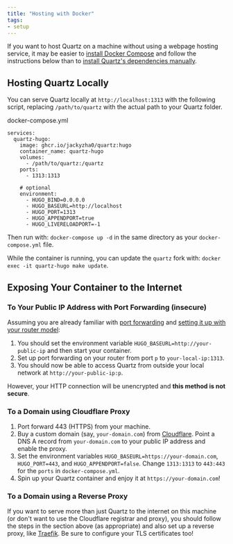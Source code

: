 ```yaml
---
title: "Hosting with Docker"
tags:
- setup
---
```


If you want to host Quartz on a machine without using a webpage hosting service, it may be easier to [install Docker Compose](https://docs.docker.com/compose/install/) and follow the instructions below than to [install Quartz's dependencies manually](/notes/preview%20changes.md).
## Hosting Quartz Locally
You can serve Quartz locally at `http://localhost:1313` with the following script, replacing `/path/to/quartz` with the 
actual path to your Quartz folder.

docker-compose.yml
```
services:
  quartz-hugo:
    image: ghcr.io/jackyzha0/quartz:hugo
    container_name: quartz-hugo
    volumes:
      - /path/to/quartz:/quartz
    ports:
      - 1313:1313

    # optional
    environment:
      - HUGO_BIND=0.0.0.0
      - HUGO_BASEURL=http://localhost
      - HUGO_PORT=1313
      - HUGO_APPENDPORT=true
      - HUGO_LIVERELOADPORT=-1
```

Then run with: `docker-compose up -d` in the same directory as your `docker-compose.yml` file.

While the container is running, you can update the `quartz` fork with: `docker exec -it quartz-hugo make update`.

## Exposing Your Container to the Internet

### To Your Public IP Address with Port Forwarding (insecure)

Assuming you are already familiar with [port forwarding](https://en.wikipedia.org/wiki/Port_forwarding) and [setting it up with your router model](https://portforward.com):

1. You should set the environment variable `HUGO_BASEURL=http://your-public-ip` and then start your container.
2. Set up port forwarding on your router from port `p` to `your-local-ip:1313`.
3. You should now be able to access Quartz from outside your local network at `http://your-public-ip:p`.

However, your HTTP connection will be unencrypted and **this method is not secure**.

### To a Domain using Cloudflare Proxy

1. Port forward 443 (HTTPS) from your machine.
2. Buy a custom domain (say, `your-domain.com`) from [Cloudflare](https://www.cloudflare.com/products/registrar/). Point a DNS A record from `your-domain.com` to your public IP address and enable the proxy.
3. Set the environment variables `HUGO_BASEURL=https://your-domain.com`, `HUGO_PORT=443`, and `HUGO_APPENDPORT=false`. Change `1313:1313` to `443:443` for the `ports` in `docker-compose.yml`.
4. Spin up your Quartz container and enjoy it at `https://your-domain.com`!

### To a Domain using a Reverse Proxy

If you want to serve more than just Quartz to the internet on this machine (or don't want to use the Cloudflare registrar and proxy), you should follow the steps in the section above (as appropriate) and also set up a reverse proxy, like [Traefik](https://doc.traefik.io/traefik). Be sure to configure your TLS certificates too!
